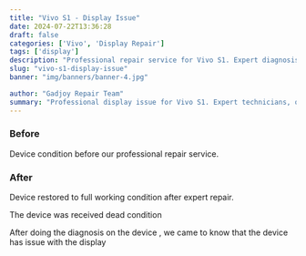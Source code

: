 ```yaml
---
title: "Vivo S1 - Display Issue"
date: 2024-07-22T13:36:28
draft: false
categories: ['Vivo', 'Display Repair']
tags: ['display']
description: "Professional repair service for Vivo S1. Expert diagnosis and quality repairs in Bangalore."
slug: "vivo-s1-display-issue"
banner: "img/banners/banner-4.jpg"

author: "Gadjoy Repair Team"
summary: "Professional display issue for Vivo S1. Expert technicians, quality parts, warranty included."
---
```


### Before

Device condition before our professional repair service.

### After

Device restored to full working condition after expert repair.

The device was received dead condition

After doing the diagnosis on the device , we came to know that the device has issue with the display